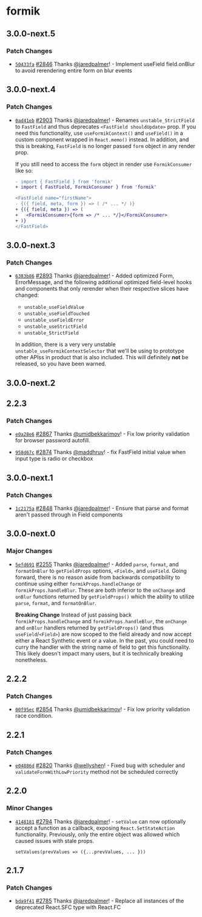 # formik

## 3.0.0-next.5

### Patch Changes

- [`50433fa`](https://github.com/formium/formik/commit/50433fa3cec2cb1ae11176dc713d5f011fcc758d) [#2846](https://github.com/formium/formik/pull/2846) Thanks [@jaredpalmer](https://github.com/jaredpalmer)! - Implement useField field.onBlur to avoid rerendering entire form on blur events

## 3.0.0-next.4

### Patch Changes

- [`0ad41eb`](https://github.com/formium/formik/commit/0ad41ebc8ddd8d7fa40dc7364b7cdcfcc4b8c298) [#2903](https://github.com/formium/formik/pull/2903) Thanks [@jaredpalmer](https://github.com/jaredpalmer)! - Renames `unstable_StrictField` to `FastField` and thus deprecates `<FastField shouldUpdate>` prop. If you need this functionality, use `useFormikContext()` and `useField()` in a custom component wrapped in `React.memo()` instead. In addition, and this is breaking, `FastField` is no longer passed `form` object in any render prop.

  If you still need to access the `form` object in render use `FormikConsumer` like so:

  ```diff
  - import { FastField } from 'formik'
  + import { FastField, FormikConsumer } from 'formik'

  <FastField name="firstName">
  - {({ field, meta, form }) => ( /* ... */ )}
  + {({ field, meta }) => (
  +   <FormikConsumer>{form => /* ... */}</FormikConsumer>
  + )}
  </FastField>
  ```

## 3.0.0-next.3

### Patch Changes

- [`6383b86`](https://github.com/formium/formik/commit/6383b86d3123a3348e4fa6abba4fe0c3652cb5a4) [#2893](https://github.com/formium/formik/pull/2893) Thanks [@jaredpalmer](https://github.com/jaredpalmer)! - Added optimized Form, ErrorMessage, and the following additional optimized field-level hooks
  and components that only rerender when their respective slices have changed:

  - `unstable_useFieldValue`
  - `unstable_useFieldTouched`
  - `unstable_useFieldError`
  - `unstable_useStrictField`
  - `unstable_StrictField`

  In addition, there is a very very unstable `unstable_useFormikContextSelector` that we'll be using
  to prototype other APIss in product that is also included. This will definitely **not** be released, so you have been warned.

## 3.0.0-next.2

## 2.2.3

### Patch Changes

- [`e0a28e6`](https://github.com/formium/formik/commit/e0a28e6872ebfd06e636aac84829b60d704b0694) [#2867](https://github.com/formium/formik/pull/2867) Thanks [@umidbekkarimov](https://github.com/umidbekkarimov)! - Fix low priority validation for browser password autofill.

* [`958d67c`](https://github.com/formium/formik/commit/958d67ca2c3e006031c31150ea0a42248b28ffc7) [#2874](https://github.com/formium/formik/pull/2874) Thanks [@maddhruv](https://github.com/maddhruv)! - fix FastField initial value when input type is radio or checkbox

## 3.0.0-next.1

### Patch Changes

- [`1c2175a`](https://github.com/formium/formik/commit/1c2175a24b1d1223b4cdedf424ef62057edf0063) [#2848](https://github.com/formium/formik/pull/2848) Thanks [@jaredpalmer](https://github.com/jaredpalmer)! - Ensure that parse and format aren't passed through in Field components

## 3.0.0-next.0

### Major Changes

- [`5efd691`](https://github.com/formium/formik/commit/5efd691b8784fda6645d362189f55c618f030758) [#2255](https://github.com/formium/formik/pull/2255) Thanks [@jaredpalmer](https://github.com/jaredpalmer)! - Added `parse`, `format`, and `formatOnBlur` to `getFieldProps` options, `<Field>`, and `useField`. Going forward, there is no reason aside from backwards compatibility to continue using either `formikProps.handleChange` or `formikProps.handleBlur`. These are both inferior to the `onChange` and `onBlur` functions returned by `getFieldProps()` which the ability to utilize `parse`, `format`, and `formatOnBlur`.

  **Breaking Change**
  Instead of just passing back `formikProps.handleChange` and `formikProps.handleBlur`, the `onChange` and `onBlur` handlers returned by `getFieldProps()` (and thus `useField`/`<Field>`) are now scoped to the field already and now accept either a React Synthetic event or a value. In the past, you could need to curry the handler with the string name of field to get this functionality. This likely doesn't impact many users, but it is technically breaking nonetheless.

## 2.2.2

### Patch Changes

- [`00f95ec`](https://github.com/formium/formik/commit/00f95ec4ec5266eed8ad4e97b76321205c704d51) [#2854](https://github.com/formium/formik/pull/2854) Thanks [@umidbekkarimov](https://github.com/umidbekkarimov)! - Fix low priority validation race condition.

## 2.2.1

### Patch Changes

- [`e04886d`](https://github.com/formium/formik/commit/e04886db15c7e9b96516b4bd5a1b89d0e895bb7d) [#2820](https://github.com/formium/formik/pull/2820) Thanks [@wellyshen](https://github.com/wellyshen)! - Fixed bug with scheduler and `validateFormWithLowPriority` method not be scheduled correctly

## 2.2.0

### Minor Changes

- [`4148181`](https://github.com/formium/formik/commit/41481819f9187de79c4d948aeaa4ca1d33c53ed7) [#2794](https://github.com/formium/formik/pull/2794) Thanks [@jaredpalmer](https://github.com/jaredpalmer)! - `setValue` can now optionally accept a function as a callback, exposing `React.SetStateAction` functionality. Previously, only the entire object was
  allowed which caused issues with stale props.

  ```tsx
  setValues(prevValues => ({...prevValues, ... }))
  ```

## 2.1.7

### Patch Changes

- [`bda9f41`](https://github.com/formium/formik/commit/bda9f41931fac382eec26b4f1283b881b6bbc240) [#2785](https://github.com/formium/formik/pull/2785) Thanks [@jaredpalmer](https://github.com/jaredpalmer)! - Replace all instances of the deprecated React.SFC type with React.FC
